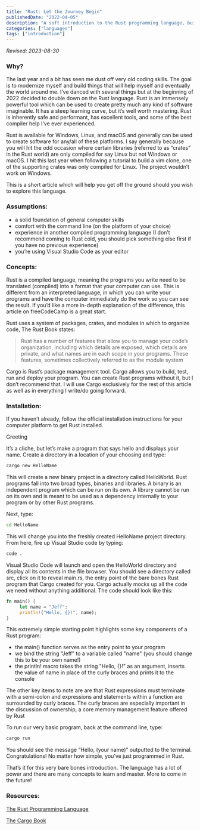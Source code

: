 ```yaml
---
title: "Rust: Let the Journey Begin"
publishedDate: "2022-04-05"
description: "A soft introduction to the Rust programming language, build a Hello, World"
categories: ["languages"]
tags: ["introduction"]
---
```


_Revised: 2023-08-30_

### Why?

The last year and a bit has seen me dust off very old coding skills. The goal is to modernize myself and build things that will help myself and eventually the world around me. I’ve danced with several things but at the beginning of 2022 decided to double down on the Rust language. Rust is an immensely powerful tool which can be used to create pretty much any kind of software imaginable. It has a steep learning curve, but it’s well worth mastering. Rust is inherently safe and performant, has excellent tools, and some of the best compiler help I’ve ever experienced.

Rust is available for Windows, Linux, and macOS and generally can be used to create software for any/all of these platforms. I say generally because you will hit the odd occasion where certain libraries (referred to as “crates” in the Rust world) are only compiled for say Linux but not Windows or macOS. I hit this last year when following a tutorial to build a vim clone, one of the supporting crates was only compiled for Linux. The project wouldn’t work on Windows.

This is a short article which will help you get off the ground should you wish to explore this language.

### Assumptions:

- a solid foundation of general computer skills
- comfort with the command line (on the platform of your choice)
- experience in another compiled programming language (I don’t recommend coming to Rust cold, you should pick something else first if you have no previous experience)
- you’re using Visual Studio Code as your editor

### Concepts:

Rust is a compiled language, meaning the programs you write need to be translated (compiled) into a format that your computer can use. This is different from an interpreted language, in which you can write your programs and have the computer immediately do the work so you can see the result. If you’d like a more in-depth explanation of the difference, this article on freeCodeCamp is a great start.

Rust uses a system of packages, crates, and modules in which to organize code, The Rust Book states:

> Rust has a number of features that allow you to manage your code’s organization, including which details are exposed, which details are private, and what names are in each scope in your programs. These features, sometimes collectively referred to as the module system

Cargo is Rust’s package management tool. Cargo allows you to build, test, run and deploy your program. You can create Rust programs without it, but I don’t recommend that. I will use Cargo exclusively for the rest of this article as well as in everything I write/do going forward.

### Installation:

If you haven’t already, follow the official installation instructions for your computer platform to get Rust installed.

Greeting

It’s a cliche, but let’s make a program that says hello and displays your name. Create a directory in a location of your choosing and type:

```bash
cargo new HelloName
```

This will create a new binary project in a directory called HelloWorld. Rust programs fall into two broad types, binaries and libraries. A binary is an independent program which can be run on its own. A library cannot be run on its own and is meant to be used as a dependency internally to your program or by other Rust programs.

Next, type:

```bash
cd HelloName
```

This will change you into the freshly created HelloName project directory. From here, fire up Visual Studio code by typing:

```bash
code .
```

Visual Studio Code will launch and open the HelloWorld directory and display all its contents in the file browser. You should see a directory called src, click on it to reveal main.rs, the entry point of the bare bones Rust program that Cargo created for you. Cargo actually mocks up all the code we need without anything additional. The code should look like this:

```rust
fn main() {
     let name = "Jeff";
     println!("Hello, {}!", name);
}
```

This extremely simple starting point highlights some key components of a Rust program:

- the main() function serves as the entry point to your program
- we bind the string "Jeff" to a variable called "name" (you should change this to be your own name!)
- the println! macro takes the string "Hello, {}!" as an argument, inserts the value of name in place of the curly braces and prints it to the console

The other key items to note are are that Rust expressions must terminate with a semi-colon and expressions and statements within a function are surrounded by curly braces. The curly braces are especially important in the discussion of ownership, a core memory management feature offered by Rust

To run our very basic program, back at the command line, type:

```bash
cargo run
```

You should see the message “Hello, (your name)” outputted to the terminal. Congratulations! No matter how simple, you’ve just programmed in Rust.

That’s it for this very bare bones introduction. The language has a lot of power and there are many concepts to learn and master. More to come in the future!

### Resources:

[The Rust Programming Language](https://doc.rust-lang.org/book/)

[The Cargo Book](https://doc.rust-lang.org/cargo/index.html)
